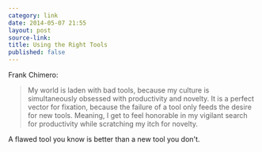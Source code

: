 ```yaml
---
category: link
date: 2014-05-07 21:55
layout: post
source-link: 
title: Using the Right Tools
published: false
---
```

Frank Chimero: 

> My world is laden with bad tools, because my culture is simultaneously obsessed with productivity and novelty. It is a perfect vector for fixation, because the failure of a tool only feeds the desire for new tools. Meaning, I get to feel honorable in my vigilant search for productivity while scratching my itch for novelty.

A flawed tool you know is better than a new tool you don't. 